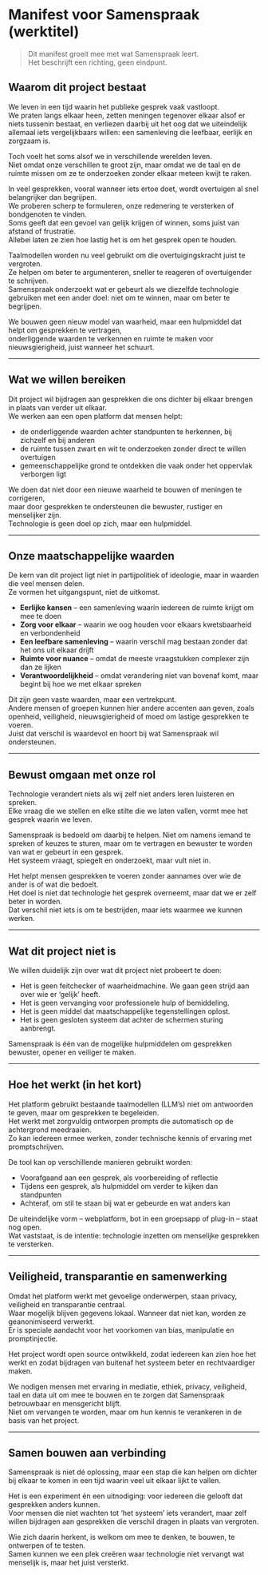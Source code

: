 # Manifest voor Samenspraak (werktitel)

> Dit manifest groeit mee met wat Samenspraak leert.  
> Het beschrijft een richting, geen eindpunt.

## Waarom dit project bestaat

We leven in een tijd waarin het publieke gesprek vaak vastloopt.  
We praten langs elkaar heen, zetten meningen tegenover elkaar alsof er niets tussenin bestaat, 
en verliezen daarbij uit het oog dat we uiteindelijk allemaal iets vergelijkbaars willen: een samenleving die leefbaar, eerlijk en zorgzaam is.

Toch voelt het soms alsof we in verschillende werelden leven.  
Niet omdat onze verschillen te groot zijn, maar omdat we de taal en de ruimte missen om ze te onderzoeken zonder elkaar meteen kwijt te raken.

In veel gesprekken, vooral wanneer iets ertoe doet, wordt overtuigen al snel belangrijker dan begrijpen.  
We proberen scherp te formuleren, onze redenering te versterken of bondgenoten te vinden.  
Soms geeft dat een gevoel van gelijk krijgen of winnen, soms juist van afstand of frustratie.  
Allebei laten ze zien hoe lastig het is om het gesprek open te houden.

Taalmodellen worden nu veel gebruikt om die overtuigingskracht juist te vergroten.  
Ze helpen om beter te argumenteren, sneller te reageren of overtuigender te schrijven.  
Samenspraak onderzoekt wat er gebeurt als we diezelfde technologie gebruiken met een ander doel: niet om te winnen, maar om beter te begrijpen.

We bouwen geen nieuw model van waarheid, maar een hulpmiddel dat helpt om gesprekken te vertragen,  
onderliggende waarden te verkennen en ruimte te maken voor nieuwsgierigheid, juist wanneer het schuurt.

---

## Wat we willen bereiken

Dit project wil bijdragen aan gesprekken die ons dichter bij elkaar brengen in plaats van verder uit elkaar.  
We werken aan een open platform dat mensen helpt:

- de onderliggende waarden achter standpunten te herkennen, bij zichzelf en bij anderen  
- de ruimte tussen zwart en wit te onderzoeken zonder direct te willen overtuigen  
- gemeenschappelijke grond te ontdekken die vaak onder het oppervlak verborgen ligt

We doen dat niet door een nieuwe waarheid te bouwen of meningen te corrigeren,  
maar door gesprekken te ondersteunen die bewuster, rustiger en menselijker zijn.  
Technologie is geen doel op zich, maar een hulpmiddel.

---

## Onze maatschappelijke waarden

De kern van dit project ligt niet in partijpolitiek of ideologie, maar in waarden die veel mensen delen.  
Ze vormen het uitgangspunt, niet de uitkomst.

- **Eerlijke kansen** – een samenleving waarin iedereen de ruimte krijgt om mee te doen  
- **Zorg voor elkaar** – waarin we oog houden voor elkaars kwetsbaarheid en verbondenheid  
- **Een leefbare samenleving** – waarin verschil mag bestaan zonder dat het ons uit elkaar drijft  
- **Ruimte voor nuance** – omdat de meeste vraagstukken complexer zijn dan ze lijken  
- **Verantwoordelijkheid** – omdat verandering niet van bovenaf komt, maar begint bij hoe we met elkaar spreken

Dit zijn geen vaste waarden, maar een vertrekpunt.  
Andere mensen of groepen kunnen hier andere accenten aan geven, zoals openheid, veiligheid, nieuwsgierigheid of moed om lastige gesprekken te voeren.  
Juist dat verschil is waardevol en hoort bij wat Samenspraak wil ondersteunen.

---

## Bewust omgaan met onze rol

Technologie verandert niets als wij zelf niet anders leren luisteren en spreken.  
Elke vraag die we stellen en elke stilte die we laten vallen, vormt mee het gesprek waarin we leven.  

Samenspraak is bedoeld om daarbij te helpen. Niet om namens iemand te spreken of keuzes te sturen, maar om te vertragen en bewuster te worden van wat er gebeurt in een gesprek.  
Het systeem vraagt, spiegelt en onderzoekt, maar vult niet in.  

Het helpt mensen gesprekken te voeren zonder aannames over wie de ander is of wat die bedoelt.  
Het doel is niet dat technologie het gesprek overneemt, maar dat we er zelf beter in worden.  
Dat verschil niet iets is om te bestrijden, maar iets waarmee we kunnen werken.

---

## Wat dit project niet is

We willen duidelijk zijn over wat dit project níet probeert te doen:

- Het is geen feitchecker of waarheidmachine. We gaan geen strijd aan over wie er ‘gelijk’ heeft.  
- Het is geen vervanging voor professionele hulp of bemiddeling.  
- Het is geen middel dat maatschappelijke tegenstellingen oplost.  
- Het is geen gesloten systeem dat achter de schermen sturing aanbrengt.

Samenspraak is één van de mogelijke hulpmiddelen om gesprekken bewuster, opener en veiliger te maken.

---

## Hoe het werkt (in het kort)

Het platform gebruikt bestaande taalmodellen (LLM’s) niet om antwoorden te geven, maar om gesprekken te begeleiden.  
Het werkt met zorgvuldig ontworpen prompts die automatisch op de achtergrond meedraaien.  
Zo kan iedereen ermee werken, zonder technische kennis of ervaring met promptschrijven.

De tool kan op verschillende manieren gebruikt worden:
- Voorafgaand aan een gesprek, als voorbereiding of reflectie  
- Tijdens een gesprek, als hulpmiddel om verder te kijken dan standpunten  
- Achteraf, om stil te staan bij wat er gebeurde en wat anders kan

De uiteindelijke vorm – webplatform, bot in een groepsapp of plug-in – staat nog open.  
Wat vaststaat, is de intentie: technologie inzetten om menselijke gesprekken te versterken.

---

## Veiligheid, transparantie en samenwerking

Omdat het platform werkt met gevoelige onderwerpen, staan privacy, veiligheid en transparantie centraal.  
Waar mogelijk blijven gegevens lokaal. Wanneer dat niet kan, worden ze geanonimiseerd verwerkt.  
Er is speciale aandacht voor het voorkomen van bias, manipulatie en promptinjectie.  

Het project wordt open source ontwikkeld, zodat iedereen kan zien hoe het werkt en zodat bijdragen van buitenaf het systeem beter en rechtvaardiger maken.  

We nodigen mensen met ervaring in mediatie, ethiek, privacy, veiligheid, taal en data uit om mee te bouwen en te zorgen dat Samenspraak betrouwbaar en mensgericht blijft.  
Niet om vervangen te worden, maar om hun kennis te verankeren in de basis van het project.

---

## Samen bouwen aan verbinding

Samenspraak is niet dé oplossing, maar een stap die kan helpen om dichter bij elkaar te komen in een tijd waarin veel uit elkaar lijkt te vallen.  

Het is een experiment én een uitnodiging: voor iedereen die gelooft dat gesprekken anders kunnen.  
Voor mensen die niet wachten tot ‘het systeem’ iets verandert, maar zelf willen bijdragen aan gesprekken die verschil dragen in plaats van vergroten.

Wie zich daarin herkent, is welkom om mee te denken, te bouwen, te ontwerpen of te testen.  
Samen kunnen we een plek creëren waar technologie niet vervangt wat menselijk is, maar het juist versterkt.
